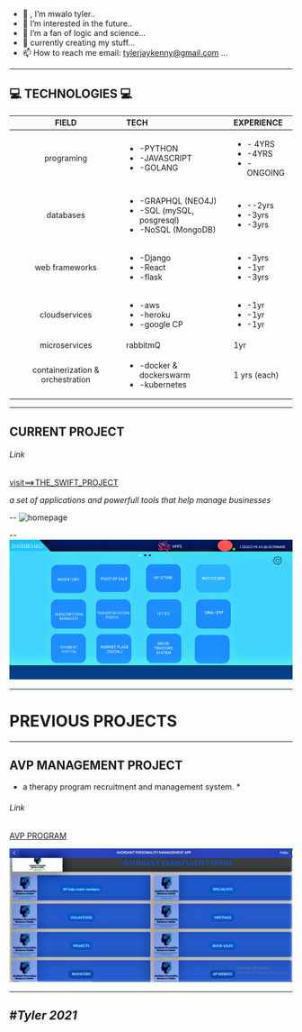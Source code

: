 - 👋 , I’m mwalo tyler..
- 👀 I’m interested in the future..
- 🌱 I’m a fan of logic and science...
- 💞️ currently creating my stuff... 
- 📫 How to reach me  <a> email: tylerjaykenny@gmail.com </a>...

<!---
tylerjay254/tylerjay254 is a ✨ special ✨ repository; no one in the universe has/can have it apart from tyler254
--->
---
💻 TECHNOLOGIES 💻
---
| FIELD | TECH | EXPERIENCE |
| :---: |:---|:---      |
| programing |  <ul><li>-PYTHON</li><li>-JAVASCRIPT</li><li> -GOLANG</li></ul>  |<ul><li>- 4YRS</li><li>-4YRS</li><li> -ONGOING</li></ul>|
| databases  |  <ul><li>-GRAPHQL (NEO4J)</li><li> -SQL (mySQL, posgresql)</li><li> -NoSQL (MongoDB)</li></ul>|<ul><li>--2yrs</li><li>-3yrs</li><li> -3yrs</li></ul>|
| web frameworks |   <ul><li> -Django</li><li>-React</li><li>-flask</li></ul> | <ul><li>-3yrs</li><li>-1yr</li><li> -3yrs</li></ul> |
| cloudservices |  <ul><li>-aws</li><li> -heroku</li><li> -google CP</li></ul>| <ul><li>-1yr</li><li>-1yr</li><li> -1yr</li></ul> |
| microservices | rabbitmQ | 1yr|
| containerization & orchestration| <ul><li>-docker & dockerswarm</li><li> -kubernetes </li></ul> | 1 yrs (each) |


---
  CURRENT PROJECT 
---
###### Link

[visit==>THE_SWIFT_PROJECT]( https://theswiftproject.herokuapp.com) 

*a set of applications and powerfull tools that help manage businesses*
  
--
![homepage](/gallery/1.png)

--
![DASHPAGE](/gallery/HOME.PNG)
  

---
  # PREVIOUS PROJECTS
---
 
 ## AVP MANAGEMENT PROJECT
 
 * a therapy program recruitment and management system. *
 ###### Link
 [AVP PROGRAM ](HTTPS://WWW.AVOIDANTS.ORG)
 
 ![DASHBOARD]( /gallery/homepage.PNG)
 
 ---
  #*Tyler 2021*
 ---
 




  
